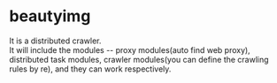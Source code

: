 beautyimg
=========
It is a distributed crawler.  
It will include the modules -- proxy modules(auto find web proxy), distributed task modules, crawler modules(you can define the crawling rules by re), and they can work respectively.
